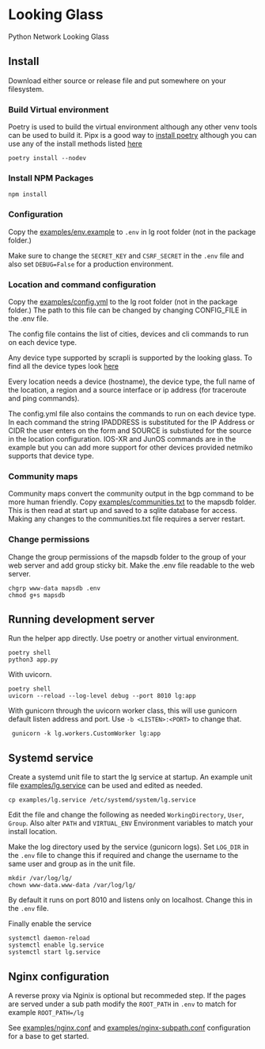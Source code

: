 # Looking Glass

Python Network Looking Glass

## Install

Download either source or release file and put somewhere on your filesystem.

### Build Virtual environment

Poetry is used to build the virtual environment although
any other venv tools can be used to build it. Pipx is a good way to [install
poetry](https://python-poetry.org/docs/#installing-with-pipx) although you
can use any of the install methods listed
[here](https://python-poetry.org/docs/#installation)

```console
poetry install --nodev
```

### Install NPM Packages

```console
npm install
```

### Configuration

Copy the [examples/env.example](examples/env.example) to `.env` in lg
root folder (not in the package folder.)

Make sure to change the `SECRET_KEY` and `CSRF_SECRET` in the `.env` file
and also set `DEBUG=False` for a production environment.

### Location and command configuration

Copy the [examples/config.yml](examples/config.yml) to the lg
root folder (not in the package folder.) The path to this file can be changed
by changing CONFIG_FILE in the .env file.

The config file contains the list of cities, devices and cli commands
to run on each device type.

Any device type supported by scrapli is supported by the looking glass.
To find all the device types look
[here](https://carlmontanari.github.io/scrapli/user_guide/basic_usage/)

Every location needs a device (hostname), the device type, the full name of the
location, a region and a source interface or ip address (for traceroute and
ping commands).

The config.yml file also contains the commands to run on each device type.
In each command the string IPADDRESS is substituted for the IP Address or CIDR
the user enters on the form and SOURCE is substiuted for the source in the location
configuration. IOS-XR and JunOS commands are in the example but you can add more
support for other devices provided netmiko supports that device type.

### Community maps

Community maps convert the community output in the bgp command to be more human
friendly. Copy [examples/communities.txt](examples/communities.txt) to the mapsdb folder.
This is then read at start up and saved to a sqlite database for access. Making any
changes to the communities.txt file requires a server restart.

### Change permissions

Change the group permissions of the mapsdb folder to the group of your web server
and add group sticky bit. Make the .env file readable to the web server.

```console
chgrp www-data mapsdb .env
chmod g+s mapsdb
```

## Running development server

Run the helper app directly. Use poetry or another virtual environment.

```console
poetry shell
python3 app.py
```

With uvicorn.

```console
poetry shell
uvicorn --reload --log-level debug --port 8010 lg:app
```

With gunicorn through the uvicorn worker class, this will use gunicorn
default listen address and port. Use `-b <LISTEN>:<PORT>` to change that.

```console
 gunicorn -k lg.workers.CustomWorker lg:app
```

## Systemd service

Create a systemd unit file to start the lg service at startup.
An example unit file [examples/lg.service](examples//lg.service)
can be used and edited as needed.

```console
cp examples/lg.service /etc/systemd/system/lg.service
```

Edit the file and change the following as needed `WorkingDirectory`,
`User`, `Group`. Also alter `PATH` and `VIRTUAL_ENV`
Environment variables to match your install location.

Make the log directory used by the service (gunicorn logs). Set `LOG_DIR` in
the `.env` file to change this if required and change the username to the
same user and group as in the unit file.

```console
mkdir /var/log/lg/
chown www-data.www-data /var/log/lg/
```

By default it runs on port 8010 and listens only on localhost. Change
this in the `.env` file.

Finally enable the service

```console
systemctl daemon-reload
systemctl enable lg.service
systemctl start lg.service
```

## Nginx configuration

A reverse proxy via Nginix is optional but recommeded step. If the pages are
served under a sub path modify the `ROOT_PATH` in `.env`
to match for example `ROOT_PATH=/lg`

See [examples/nginx.conf](examples/nginx.conf) and
[examples/nginx-subpath.conf](examples/nginx-subpath.conf) configuration for
a base to get started.
